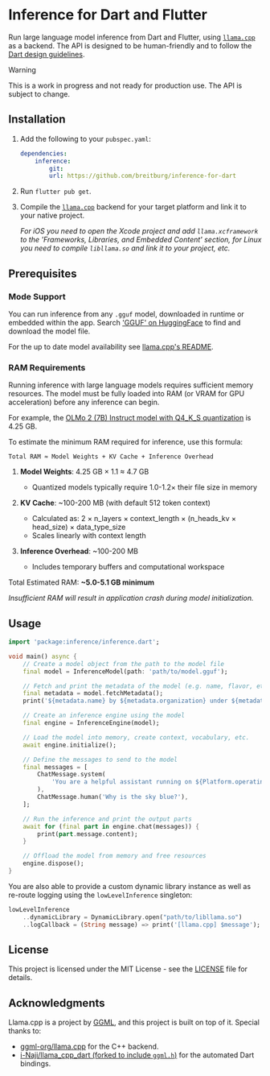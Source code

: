 # Inference for Dart and Flutter

Run large language model inference from Dart and Flutter, using [`llama.cpp`](https://github.com/ggml-org/llama.cpp) as a backend. The API is designed to be human-friendly and to follow the [Dart design guidelines](https://dart.dev/effective-dart/design).

> [!WARNING]  
> This is a work in progress and not ready for production use. The API is subject to change.

## Installation

1. Add the following to your `pubspec.yaml`:
    ```yaml
    dependencies:
        inference:
            git:
            url: https://github.com/breitburg/inference-for-dart
    ```

2. Run `flutter pub get`.

3. Compile the [`llama.cpp`](https://github.com/ggml-org/llama.cpp) backend for your target platform and link it to your native project.

    _For iOS you need to open the Xcode project and add `llama.xcframework` to the 'Frameworks, Libraries, and Embedded Content' section, for Linux you need to compile `libllama.so` and link it to your project, etc._

## Prerequisites

### Mode Support

You can run inference from any `.gguf` model, downloaded in runtime or embedded within the app. Search ['GGUF' on HuggingFace](https://huggingface.co/models?sort=trending&search=GGUF) to find and download the model file.

For the up to date model availability see [llama.cpp's README](https://github.com/ggml-org/llama.cpp?tab=readme-ov-file#text-only).

### RAM Requirements

Running inference with large language models requires sufficient memory resources. The model must be fully loaded into RAM (or VRAM for GPU acceleration) before any inference can begin.

For example, the [OLMo 2 (7B) Instruct model with Q4_K_S quantization](https://huggingface.co/allenai/OLMo-2-1124-7B-Instruct-GGUF/blob/main/olmo-2-1124-7B-instruct-Q4_K_S.gguf) is 4.25 GB.

To estimate the minimum RAM required for inference, use this formula:

```
Total RAM ≈ Model Weights + KV Cache + Inference Overhead
```

1. **Model Weights**: 4.25 GB × 1.1 ≈ 4.7 GB
   - Quantized models typically require 1.0-1.2× their file size in memory

2. **KV Cache**: ~100-200 MB (with default 512 token context)
   - Calculated as: 2 × n_layers × context_length × (n_heads_kv × head_size) × data_type_size
   - Scales linearly with context length

3. **Inference Overhead**: ~100-200 MB
   - Includes temporary buffers and computational workspace

Total Estimated RAM: **~5.0-5.1 GB minimum**

*Insufficient RAM will result in application crash during model initialization.*

## Usage

```dart
import 'package:inference/inference.dart';

void main() async {
    // Create a model object from the path to the model file
    final model = InferenceModel(path: 'path/to/model.gguf');

    // Fetch and print the metadata of the model (e.g. name, flavor, etc.)
    final metadata = model.fetchMetadata();
    print('${metadata.name} by ${metadata.organization} under ${metadata.license}');

    // Create an inference engine using the model
    final engine = InferenceEngine(model);

    // Load the model into memory, create context, vocabulary, etc.
    await engine.initialize();

    // Define the messages to send to the model
    final messages = [
        ChatMessage.system(
            'You are a helpful assistant running on ${Platform.operatingSystem}.'
        ),
        ChatMessage.human('Why is the sky blue?'),
    ];

    // Run the inference and print the output parts
    await for (final part in engine.chat(messages)) {
        print(part.message.content);
    }

    // Offload the model from memory and free resources
    engine.dispose();
}
```

You are also able to provide a custom dynamic library instance as well as re-route logging using the `lowLevelInference` singleton:

```dart
lowLevelInference
    ..dynamicLibrary = DynamicLibrary.open("path/to/libllama.so")
    ..logCallback = (String message) => print('[llama.cpp] $message');
```

## License

This project is licensed under the MIT License - see the [LICENSE](LICENSE) file for details.

## Acknowledgments

Llama.cpp is a project by [GGML](https://ggml.ai/), and this project is built on top of it. Special thanks to:

- [ggml-org/llama.cpp](https://github.com/ggml-org/llama.cpp) for the C++ backend.
- [i-Naji/llama_cpp_dart (forked to include `ggml.h`)](https://github.com/breitburg/llama_cpp_dart_bindings) for the automated Dart bindings.

